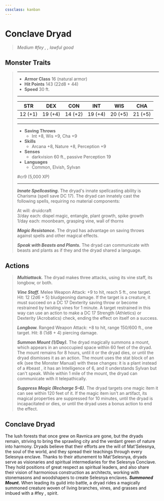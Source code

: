 ```yaml
---
cssclass: kanban
---
```


# Conclave Dryad
>*Medium #fey , , lawful good*
## Monster Traits
>___
>- **Armor Class** 16 (natural armor)
>- **Hit Points** 143 (22d8 + 44)
>- **Speed** 30 ft.
>___
>|STR|DEX|CON|INT|WIS|CHA|
>|:---:|:---:|:---:|:---:|:---:|:---:|
>|12 (+1)|19 (+4)|14 (+2)|19 (+4)|20 (+5)|21 (+5)|
>___
>- **Saving Throws**
>	 - Int +8, Wis +9, Cha +9
>- **Skills**
>	 - Arcana +8, Nature +8, Perception +9
>- **Senses**
>	 - darkvision 60 ft., passive Perception 19
>- **Languages**
>	 - Common, Elvish, Sylvan
>
> #cr9 (5,000 XP)
>___
>***Innate Spellcasting.*** The dryad's innate spellcasting ability is Charisma (spell save DC 17). The dryad can innately cast the following spells, requiring no material components:  
>
>At will: druidcraft  
>3/day each: dispel magic, entangle, plant growth, spike growth  
>1/day each: moonbeam, grasping vine, wall of thorns  
>
>
>***Magic Resistance.*** The dryad has advantage on saving throws against spells and other magical effects.  
>
>***Speak with Beasts and Plants.*** The dryad can communicate with beasts and plants as if they and the dryad shared a language.  
>
## Actions
>***Multiattack.*** The dryad makes three attacks, using its vine staff, its longbow, or both.  
>
>***Vine Staff.*** Melee Weapon Attack: +9 to hit, reach 5 ft., one target. Hit: 12 (2d6 + 5) bludgeoning damage. If the target is a creature, it must succeed on a DC 17 Dexterity saving throw or become restrained by twisting vines for 1 minute. A target restrained in this way can use an action to make a DC 17 Strength (Athletics) or Dexterity (Acrobatics) check, ending the effect on itself on a success.  
>
>***Longbow.*** Ranged Weapon Attack: +8 to hit, range 150/600 ft., one target. Hit: 8 (1d8 + 4) piercing damage.  
>
>***Summon Mount (1/Day).*** The dryad magically summons a mount, which appears in an unoccupied space within 60 feet of the dryad. The mount remains for 8 hours, until it or the dryad dies, or until the dryad dismisses it as an action. The mount uses the stat block of an elk (see the Monster Manual) with these changes: it is a plant instead of a #beast , it has an Intelligence of 6, and it understands Sylvan but can't speak. While within 1 mile of the mount, the dryad can communicate with it telepathically.  
>
>***Suppress Magic (Recharge 5–6).*** The dryad targets one magic item it can see within 120 feet of it. If the magic item isn't an artifact, its magical properties are suppressed for 10 minutes, until the dryad is incapacitated or dies, or until the dryad uses a bonus action to end the effect.
## Conclave Dryad
The lush forests that once grew on Ravnica are gone, but the dryads remain, striving to bring the sprawling city and the verdant green of nature into harmony. Dryads believe that their efforts are the will of Mat'Selesnya, the soul of the world, and they spread their teachings through every Selesnya enclave.
Thanks to their attunement to Mat'Selesnya, dryads serve as visionaries and spiritual intermediaries for the Selesnya Conclave. They hold positions of great respect as spiritual leaders, and also share their vision of harmonious construction as architects, working with stonemasons and woodshapers to create Selesnya enclaves.
***Summoned Mount.*** When leading its guild into battle, a dryad rides a magically summoned creature woven of living branches, vines, and grasses and imbued with a #fey ,  spirit.